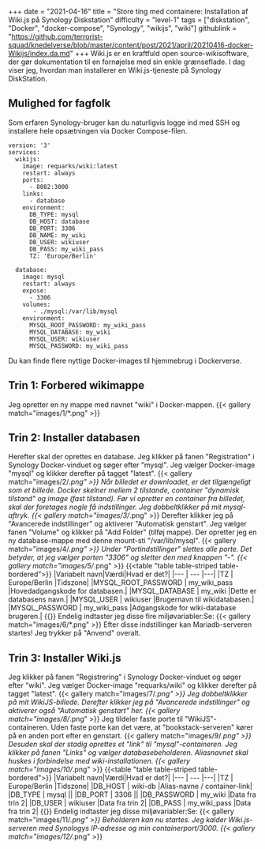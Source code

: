 +++
date = "2021-04-16"
title = "Store ting med containere: Installation af Wiki.js på Synology Diskstation"
difficulty = "level-1"
tags = ["diskstation", "Docker", "docker-compose", "Synology", "wikijs", "wiki"]
githublink = "https://github.com/terrorist-squad/knedelverse/blob/master/content/post/2021/april/20210416-docker-Wikijs/index.da.md"
+++
Wiki.js er en kraftfuld open source-wikisoftware, der gør dokumentation til en fornøjelse med sin enkle grænseflade. I dag viser jeg, hvordan man installerer en Wiki.js-tjeneste på Synology DiskStation.
## Mulighed for fagfolk
Som erfaren Synology-bruger kan du naturligvis logge ind med SSH og installere hele opsætningen via Docker Compose-filen.
```
version: '3'
services:
  wikijs:
    image: requarks/wiki:latest
    restart: always
    ports:
      - 8082:3000
    links:
      - database
    environment:
      DB_TYPE: mysql
      DB_HOST: database
      DB_PORT: 3306
      DB_NAME: my_wiki
      DB_USER: wikiuser
      DB_PASS: my_wiki_pass
      TZ: 'Europe/Berlin'

  database:
    image: mysql
    restart: always
    expose:
      - 3306
    volumes:
       - ./mysql:/var/lib/mysql
    environment:
      MYSQL_ROOT_PASSWORD: my_wiki_pass
      MYSQL_DATABASE: my_wiki
      MYSQL_USER: wikiuser
      MYSQL_PASSWORD: my_wiki_pass

```
Du kan finde flere nyttige Docker-images til hjemmebrug i Dockerverse.
## Trin 1: Forbered wikimappe
Jeg opretter en ny mappe med navnet "wiki" i Docker-mappen.
{{< gallery match="images/1/*.png" >}}

## Trin 2: Installer databasen
Herefter skal der oprettes en database. Jeg klikker på fanen "Registration" i Synology Docker-vinduet og søger efter "mysql". Jeg vælger Docker-image "mysql" og klikker derefter på tagget "latest".
{{< gallery match="images/2/*.png" >}}
Når billedet er downloadet, er det tilgængeligt som et billede. Docker skelner mellem 2 tilstande, container "dynamisk tilstand" og image (fast tilstand). Før vi opretter en container fra billedet, skal der foretages nogle få indstillinger. Jeg dobbeltklikker på mit mysql-aftryk.
{{< gallery match="images/3/*.png" >}}
Derefter klikker jeg på "Avancerede indstillinger" og aktiverer "Automatisk genstart". Jeg vælger fanen "Volume" og klikker på "Add Folder" (tilføj mappe). Der opretter jeg en ny database-mappe med denne mount-sti "/var/lib/mysql".
{{< gallery match="images/4/*.png" >}}
Under "Portindstillinger" slettes alle porte. Det betyder, at jeg vælger porten "3306" og sletter den med knappen "-".
{{< gallery match="images/5/*.png" >}}
{{<table "table table-striped table-bordered">}}
|Variabelt navn|Værdi|Hvad er det?|
|--- | --- |---|
|TZ	| Europe/Berlin |Tidszone|
|MYSQL_ROOT_PASSWORD	| my_wiki_pass |Hovedadgangskode for databasen.|
|MYSQL_DATABASE |	my_wiki |Dette er databasens navn.|
|MYSQL_USER	| wikiuser |Brugernavn til wikidatabasen.|
|MYSQL_PASSWORD |	my_wiki_pass	|Adgangskode for wiki-database brugeren.|
{{</table>}}
Endelig indtaster jeg disse fire miljøvariabler:Se:
{{< gallery match="images/6/*.png" >}}
Efter disse indstillinger kan Mariadb-serveren startes! Jeg trykker på "Anvend" overalt.
## Trin 3: Installer Wiki.js
Jeg klikker på fanen "Registrering" i Synology Docker-vinduet og søger efter "wiki". Jeg vælger Docker-image "requarks/wiki" og klikker derefter på tagget "latest".
{{< gallery match="images/7/*.png" >}}
Jeg dobbeltklikker på mit WikiJS-billede. Derefter klikker jeg på "Avancerede indstillinger" og aktiverer også "Automatisk genstart" her.
{{< gallery match="images/8/*.png" >}}
Jeg tildeler faste porte til "WikiJS"-containeren. Uden faste porte kan det være, at "bookstack-serveren" kører på en anden port efter en genstart.
{{< gallery match="images/9/*.png" >}}
Desuden skal der stadig oprettes et "link" til "mysql"-containeren. Jeg klikker på fanen "Links" og vælger databasebeholderen. Aliasnavnet skal huskes i forbindelse med wiki-installationen.
{{< gallery match="images/10/*.png" >}}
{{<table "table table-striped table-bordered">}}
|Variabelt navn|Værdi|Hvad er det?|
|--- | --- |---|
|TZ	| Europe/Berlin	|Tidszone|
|DB_HOST	| wiki-db	|Alias-navne / container-link|
|DB_TYPE	| mysql	||
|DB_PORT	| 3306	 ||
|DB_PASSWORD	| my_wiki	|Data fra trin 2|
|DB_USER	| wikiuser |Data fra trin 2|
|DB_PASS	| my_wiki_pass	|Data fra trin 2|
{{</table>}}
Endelig indtaster jeg disse miljøvariabler:Se:
{{< gallery match="images/11/*.png" >}}
Beholderen kan nu startes. Jeg kalder Wiki.js-serveren med Synologys IP-adresse og min containerport/3000.
{{< gallery match="images/12/*.png" >}}

